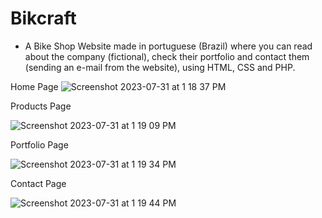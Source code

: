 # Bikcraft 

* A Bike Shop Website made in portuguese (Brazil) where you can read about the company (fictional), check their portfolio and contact them (sending an e-mail from the website), using HTML, CSS and PHP.

Home Page
![Screenshot 2023-07-31 at 1 18 37 PM](https://github.com/ssambinelli/Bikcraft/assets/86628492/fa93c2c8-b62f-4294-89ad-f886122b08bb)


Products Page 

![Screenshot 2023-07-31 at 1 19 09 PM](https://github.com/ssambinelli/Bikcraft/assets/86628492/e2850f15-f79d-4303-94e0-104c07c2fc17)

Portfolio Page

![Screenshot 2023-07-31 at 1 19 34 PM](https://github.com/ssambinelli/Bikcraft/assets/86628492/7960c9e4-a115-400b-af7c-63c376b8d544)

Contact Page 

![Screenshot 2023-07-31 at 1 19 44 PM](https://github.com/ssambinelli/Bikcraft/assets/86628492/a33b3f51-01bd-4921-92c1-e5a459f28aff)




